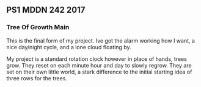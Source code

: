 ## PS1 MDDN 242 2017

### Tree Of Growth Main

This is the final form of my project. Ive got the alarm working how I want, a nice day/night cycle, and a lone cloud floating by.

My project is a standard rotation clock however in place of hands, trees grow. They reset on each minute hour and day to slowly regrow. They are set on their own little world, a stark difference to the initial starting idea of three rows for the trees. 